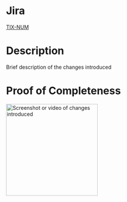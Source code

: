 # Jira
[TIX-NUM](https://clearsummit.atlassian.net/browse/TIX-NUM)

# Description
Brief description of the changes introduced


# Proof of Completeness
<img alt="Screenshot or video of changes introduced" src="<uploaded_image_url>" width="250" />
